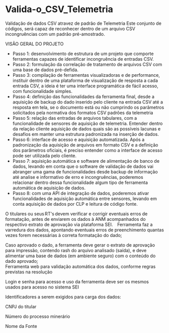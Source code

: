 # Valida-o_CSV_Telemetria
Validação de dados CSV atravez de padrão de Telemetria
Este conjunto de códigos, será capaz de reconhecer dentro de um arquivo CSV incongruências com um padrão pré-amostrado. 

VISÃO GERAL DO PROJETO
- Passo 1: desenvolvimento de estrutura de um projeto que comporte ferramentas capazes de identificar incongruência de entradas CSV.
- Passo 2: formulação da correlação de tratamento de arquivos CSV com uma base de dados pré-defida.
- Passo 3: compilação de ferramentas visualizadoras e de performance, instituir dentro de uma plataforma de visualização de resposta a cada entrada CSV, a ideia é ter uma interface programática de fácil acesso, com funcionalidade simples.
- Passo 4: definição das funcionalidades da ferramenta final, desde a aquisição de backup do dado inserido pelo cliente na entrada CSV até a resposta em tela, se o documento está ou não cumprindo os parâmetros solicitados pela normativa dos formatos CSV padrões da telemetria
- Passo 5: relação das entradas de arquivos tabulares, com a funcionalidade de sensores de aquisição de telemetria. Entender dentro da relação cliente aquisição de dados quais são as possíveis lacunas e desafios em manter uma estrutura padronizada na inserção de dados. 
- Passo 6: interface de acesso e aquisição automatizada. Após a padronização da aquisição de arquivos em formato CSV e a definição dos parâmetros oficiais, é preciso entender como a interface de acesso pode ser utilizada pelo cliente. 
- Passo 7: aquisição automática e software de alimentação de banco de dados, levando em conta que o software de validação de dados vai abranger uma gama de funcionalidades desde backup de informação até analise e informativo de erro e incongruências, poderemos relacionar dentro dessa funcionalidade algum tipo de ferramenta automática de aquisição de dados. 
- Passo 8: com uma API de integração de dados, poderemos ativar funcionalidades de aquisição automática entre sensores, levando em conta aquisição de dados por CLP e leitura de código fonte.
 
  

O titulares ou seus RT's devem verificar e corrigir eventuais erros de formatação, antes de enviarem os dados à ANM acompanhados do respectivo extrato de aprovação via plataforma SEI.    
Ferramenta faz a varredura dos dados, apontando eventuais erros de preenchimento quantas vezes forem necessárias à correta formatação do dado; 

Caso aprovado o dado, a ferramenta deve gerar o extrato de aprovação para impressão, contendo rash do arquivo analisado (saída), e deve alimentar uma base de dados (em ambiente seguro) com o conteúdo do dado aprovado;   
Ferramenta web para validação automática dos dados, conforme regras previstas na resolução 

Login e senha para acesso e uso da ferramenta deve ser os mesmos usados para acesso no sistema SEI 

Identificadores a serem exigidos para carga dos dados: 

CNPJ do titular 

Número do processo minerário 

Nome da Fonte
